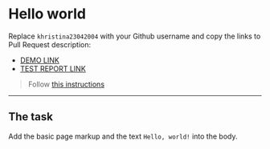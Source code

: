 # Hello world
Replace `khristina23042004` with your Github username and copy the links to Pull Request description:
- [DEMO LINK](https://khristina23042004.github.io/layout_hello-world/)
- [TEST REPORT LINK](https://khristina23042004.github.io/layout_hello-world/report/html_report/)

> Follow [this instructions](https://mate-academy.github.io/layout_task-guideline/#how-to-solve-the-layout-tasks-on-github)
___

## The task
Add the basic page markup and the text `Hello, world!` into the body.
